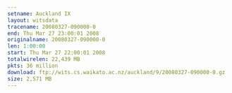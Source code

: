 ```yaml
---
setname: Auckland IX
layout: witsdata
tracename: 20080327-090000-0
end: Thu Mar 27 23:00:01 2008
originalname: 20080327-090000-0
len: 1:00:00
start: Thu Mar 27 22:00:01 2008
totalwirelen: 22,439 MB
pkts: 36 million
download: ftp://wits.cs.waikato.ac.nz/auckland/9/20080327-090000-0.gz
size: 2,571 MB
---
```

